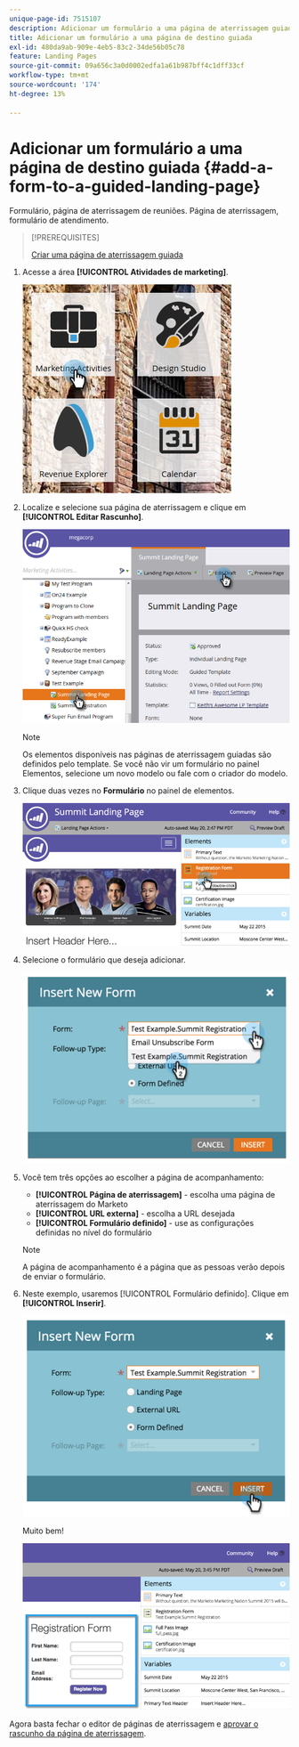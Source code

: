 ```yaml
---
unique-page-id: 7515107
description: Adicionar um formulário a uma página de aterrissagem guiada - Documentação do Marketo - Documentação do produto
title: Adicionar um formulário a uma página de destino guiada
exl-id: 480da9ab-909e-4eb5-83c2-34de56b05c78
feature: Landing Pages
source-git-commit: 09a656c3a0d0002edfa1a61b987bff4c1dff33cf
workflow-type: tm+mt
source-wordcount: '174'
ht-degree: 13%

---
```


# Adicionar um formulário a uma página de destino guiada {#add-a-form-to-a-guided-landing-page}

Formulário, página de aterrissagem de reuniões. Página de aterrissagem, formulário de atendimento.

>[!PREREQUISITES]
>
>[Criar uma página de aterrissagem guiada](/help/marketo/product-docs/demand-generation/landing-pages/guided-landing-pages/create-a-guided-landing-page.md)

1. Acesse a área **[!UICONTROL Atividades de marketing]**.

   ![](assets/one.png)

1. Localize e selecione sua página de aterrissagem e clique em **[!UICONTROL Editar Rascunho]**.

   ![](assets/two.png)

   >[!NOTE]
   >
   >Os elementos disponíveis nas páginas de aterrissagem guiadas são definidos pelo template. Se você não vir um formulário no painel Elementos, selecione um novo modelo ou fale com o criador do modelo.

1. Clique duas vezes no **Formulário** no painel de elementos.

   ![](assets/image2015-5-20-15-3a37-3a55.png)

1. Selecione o formulário que deseja adicionar.

   ![](assets/image2015-5-20-15-3a44-3a35.png)

1. Você tem três opções ao escolher a página de acompanhamento:

   * **[!UICONTROL Página de aterrissagem]** - escolha uma página de aterrissagem do Marketo
   * **[!UICONTROL URL externa]** - escolha a URL desejada
   * **[!UICONTROL Formulário definido]** - use as configurações definidas no nível do formulário

   >[!NOTE]
   >
   >A página de acompanhamento é a página que as pessoas verão depois de enviar o formulário.

1. Neste exemplo, usaremos [!UICONTROL Formulário definido]. Clique em **[!UICONTROL Inserir]**.

   ![](assets/image2015-5-20-15-3a46-3a55.png)

   Muito bem!

   ![](assets/image2015-5-20-15-3a45-3a45.png)

Agora basta fechar o editor de páginas de aterrissagem e [aprovar o rascunho da página de aterrissagem](/help/marketo/product-docs/demand-generation/landing-pages/understanding-landing-pages/approve-unapprove-or-delete-a-landing-page.md).
